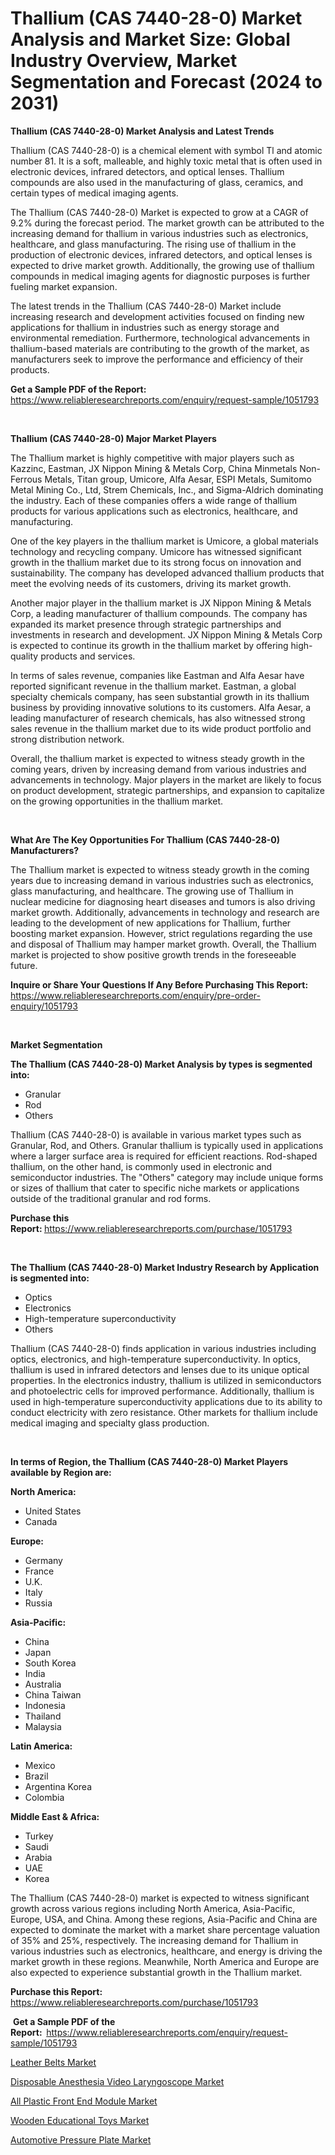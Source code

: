 <p><h1>Thallium (CAS 7440-28-0) Market Analysis and Market Size: Global Industry Overview, Market Segmentation and Forecast (2024 to 2031)</h1></p><p><strong>Thallium (CAS 7440-28-0) Market Analysis and Latest Trends</strong></p>
<p><p>Thallium (CAS 7440-28-0) is a chemical element with symbol Tl and atomic number 81. It is a soft, malleable, and highly toxic metal that is often used in electronic devices, infrared detectors, and optical lenses. Thallium compounds are also used in the manufacturing of glass, ceramics, and certain types of medical imaging agents.</p><p>The Thallium (CAS 7440-28-0) Market is expected to grow at a CAGR of 9.2% during the forecast period. The market growth can be attributed to the increasing demand for thallium in various industries such as electronics, healthcare, and glass manufacturing. The rising use of thallium in the production of electronic devices, infrared detectors, and optical lenses is expected to drive market growth. Additionally, the growing use of thallium compounds in medical imaging agents for diagnostic purposes is further fueling market expansion.</p><p>The latest trends in the Thallium (CAS 7440-28-0) Market include increasing research and development activities focused on finding new applications for thallium in industries such as energy storage and environmental remediation. Furthermore, technological advancements in thallium-based materials are contributing to the growth of the market, as manufacturers seek to improve the performance and efficiency of their products.</p></p>
<p><strong>Get a Sample PDF of the Report:&nbsp;</strong> <a href="https://www.reliableresearchreports.com/enquiry/request-sample/1051793">https://www.reliableresearchreports.com/enquiry/request-sample/1051793</a></p>
<p>&nbsp;</p>
<p><strong>Thallium (CAS 7440-28-0) Major Market Players</strong></p>
<p><p>The Thallium market is highly competitive with major players such as Kazzinc, Eastman, JX Nippon Mining & Metals Corp, China Minmetals Non-Ferrous Metals, Titan group, Umicore, Alfa Aesar, ESPI Metals, Sumitomo Metal Mining Co., Ltd, Strem Chemicals, Inc., and Sigma-Aldrich dominating the industry. Each of these companies offers a wide range of thallium products for various applications such as electronics, healthcare, and manufacturing.</p><p>One of the key players in the thallium market is Umicore, a global materials technology and recycling company. Umicore has witnessed significant growth in the thallium market due to its strong focus on innovation and sustainability. The company has developed advanced thallium products that meet the evolving needs of its customers, driving its market growth.</p><p>Another major player in the thallium market is JX Nippon Mining & Metals Corp, a leading manufacturer of thallium compounds. The company has expanded its market presence through strategic partnerships and investments in research and development. JX Nippon Mining & Metals Corp is expected to continue its growth in the thallium market by offering high-quality products and services.</p><p>In terms of sales revenue, companies like Eastman and Alfa Aesar have reported significant revenue in the thallium market. Eastman, a global specialty chemicals company, has seen substantial growth in its thallium business by providing innovative solutions to its customers. Alfa Aesar, a leading manufacturer of research chemicals, has also witnessed strong sales revenue in the thallium market due to its wide product portfolio and strong distribution network.</p><p>Overall, the thallium market is expected to witness steady growth in the coming years, driven by increasing demand from various industries and advancements in technology. Major players in the market are likely to focus on product development, strategic partnerships, and expansion to capitalize on the growing opportunities in the thallium market.</p></p>
<p>&nbsp;</p>
<p><strong>What Are The Key Opportunities For Thallium (CAS 7440-28-0) Manufacturers?</strong></p>
<p><p>The Thallium market is expected to witness steady growth in the coming years due to increasing demand in various industries such as electronics, glass manufacturing, and healthcare. The growing use of Thallium in nuclear medicine for diagnosing heart diseases and tumors is also driving market growth. Additionally, advancements in technology and research are leading to the development of new applications for Thallium, further boosting market expansion. However, strict regulations regarding the use and disposal of Thallium may hamper market growth. Overall, the Thallium market is projected to show positive growth trends in the foreseeable future.</p></p>
<p><strong>Inquire or Share Your Questions If Any Before Purchasing This Report:</strong> <a href="https://www.reliableresearchreports.com/enquiry/pre-order-enquiry/1051793">https://www.reliableresearchreports.com/enquiry/pre-order-enquiry/1051793</a></p>
<p>&nbsp;</p>
<p><strong>Market Segmentation</strong></p>
<p><strong>The Thallium (CAS 7440-28-0) Market Analysis by types is segmented into:</strong></p>
<p><ul><li>Granular</li><li>Rod</li><li>Others</li></ul></p>
<p><p>Thallium (CAS 7440-28-0) is available in various market types such as Granular, Rod, and Others. Granular thallium is typically used in applications where a larger surface area is required for efficient reactions. Rod-shaped thallium, on the other hand, is commonly used in electronic and semiconductor industries. The "Others" category may include unique forms or sizes of thallium that cater to specific niche markets or applications outside of the traditional granular and rod forms.</p></p>
<p><strong>Purchase this Report:&nbsp;</strong><a href="https://www.reliableresearchreports.com/purchase/1051793">https://www.reliableresearchreports.com/purchase/1051793</a></p>
<p>&nbsp;</p>
<p><strong>The Thallium (CAS 7440-28-0) Market Industry Research by Application is segmented into:</strong></p>
<p><ul><li>Optics</li><li>Electronics</li><li>High-temperature superconductivity</li><li>Others</li></ul></p>
<p><p>Thallium (CAS 7440-28-0) finds application in various industries including optics, electronics, and high-temperature superconductivity. In optics, thallium is used in infrared detectors and lenses due to its unique optical properties. In the electronics industry, thallium is utilized in semiconductors and photoelectric cells for improved performance. Additionally, thallium is used in high-temperature superconductivity applications due to its ability to conduct electricity with zero resistance. Other markets for thallium include medical imaging and specialty glass production.</p></p>
<p>&nbsp;</p>
<p><strong>In terms of Region, the Thallium (CAS 7440-28-0) Market Players available by Region are:</strong></p>
<p>
    <p> <strong> North America: </strong>
        <ul>
            <li>United States</li>
            <li>Canada</li>
        </ul>
        </p> 
    <p> <strong> Europe: </strong>
        <ul>
            <li>Germany</li>
            <li>France</li>
            <li>U.K.</li>
            <li>Italy</li>
            <li>Russia</li>
        </ul>
        </p> 
    <p> <strong> Asia-Pacific: </strong>
        <ul>
            <li>China</li>
            <li>Japan</li>
            <li>South Korea</li>
            <li>India</li>
            <li>Australia</li>
            <li>China Taiwan</li>
            <li>Indonesia</li>
            <li>Thailand</li>
            <li>Malaysia</li>
        </ul>
        </p> 
    <p> <strong> Latin America: </strong>
        <ul>
            <li>Mexico</li>
            <li>Brazil</li>
            <li>Argentina Korea</li>
            <li>Colombia</li>
        </ul>
        </p> 
    <p> <strong> Middle East & Africa: </strong>
        <ul>
            <li>Turkey</li>
            <li>Saudi</li>
            <li>Arabia</li>
            <li>UAE</li>
            <li>Korea</li>
        </ul>
    </p>
    </p>
<p><p>The Thallium (CAS 7440-28-0) market is expected to witness significant growth across various regions including North America, Asia-Pacific, Europe, USA, and China. Among these regions, Asia-Pacific and China are expected to dominate the market with a market share percentage valuation of 35% and 25%, respectively. The increasing demand for Thallium in various industries such as electronics, healthcare, and energy is driving the market growth in these regions. Meanwhile, North America and Europe are also expected to experience substantial growth in the Thallium market.</p></p>
<p><strong>Purchase this Report: </strong><a href="https://www.reliableresearchreports.com/purchase/1051793">https://www.reliableresearchreports.com/purchase/1051793</a></p>
<p>&nbsp;<strong>Get a Sample PDF of the Report:&nbsp;&nbsp;</strong><a href="https://www.reliableresearchreports.com/enquiry/request-sample/1051793">https://www.reliableresearchreports.com/enquiry/request-sample/1051793</a></p>
<p><strong></strong></p>
<p><p><a href="https://view.publitas.com/reportprime-1/leather-belts-market-research-report-unlocks-analysis-on-the-market-financial-status-market-size-and-market-revenue-upto-2031/">Leather Belts Market</a></p><p><a href="https://unruly-ladybug-44b.notion.site/Disposable-Anesthesia-Video-Laryngoscope-Market-Research-Report-Provides-thorough-Industry-Overview--3c6b6043922c42a380db0f8c47011ef8">Disposable Anesthesia Video Laryngoscope Market</a></p><p><a href="https://cute-banjo-8ca.notion.site/All-Plastic-Front-End-Module-Market-Research-Report-The-Key-To-Successful-Business-Strategy-Forecas-0d8f08bbf5bf484c99672ff673a889e3">All Plastic Front End Module Market</a></p><p><a href="https://view.publitas.com/reportprime-1/wooden-educational-toys-market-provides-detailed-segmentation-of-this-market-based-on-type-application-and-region-and-forecast-for-the-period-from-2024-2031/">Wooden Educational Toys Market</a></p><p><a href="https://meowing-lemming-dd3.notion.site/Automotive-Pressure-Plate-Market-Provides-a-Comprehensive-Analysis-Including-a-Macro-Overview-of-the-9bb6821796a84c13b69b06787f3bc05f">Automotive Pressure Plate Market</a></p></p>